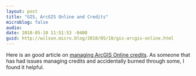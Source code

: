 ```yaml
---
layout: post
title: "GIS, ArcGIS Online and Credits"
microblog: false
audio: 
date: 2018-05-10 11:51:53 -0400
guid: http://wilson.micro.blog/2018/05/10/gis-arcgis-online.html
---
```

Here is an good article on [managing ArcGIS Online credits](https://www.esri.com/arcgis-blog/products/arcgis-online/administration/five-strategies-and-tools-for-managing-credits-in-arcgis-online/?adbsc=social_20180509_2323361&adbid=994231781250363393&adbpl=tw&adbpr=41418096). As someone that has had issues managing credits and accidentally burned through some, I found it helpful.

